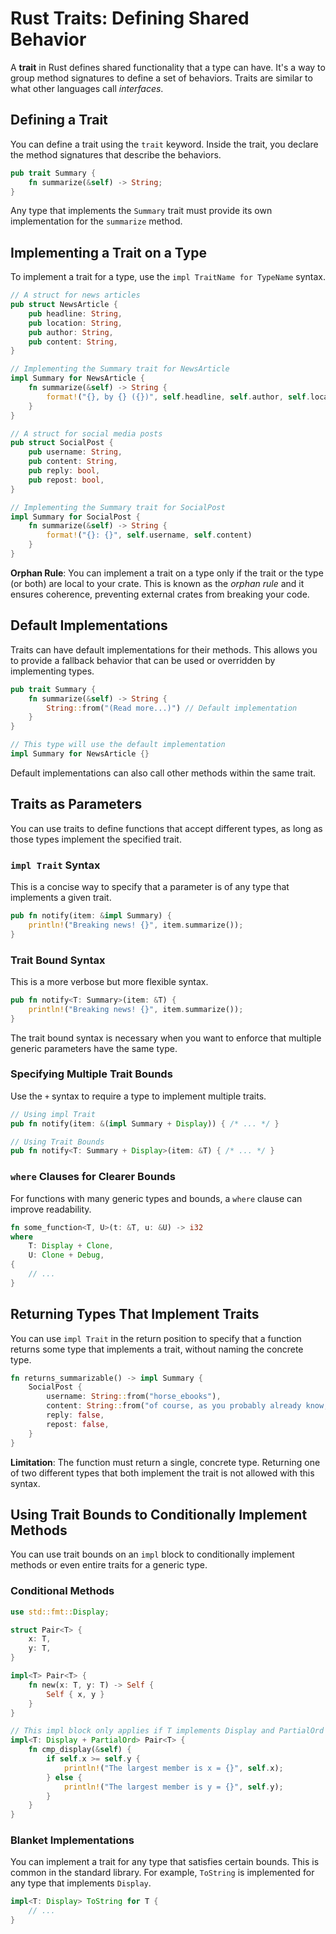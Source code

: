# Rust Traits: Defining Shared Behavior

A **trait** in Rust defines shared functionality that a type can have. It's a way to group method signatures to define a set of behaviors. Traits are similar to what other languages call *interfaces*.

## Defining a Trait

You can define a trait using the `trait` keyword. Inside the trait, you declare the method signatures that describe the behaviors.

```rust
pub trait Summary {
    fn summarize(&self) -> String;
}
```

Any type that implements the `Summary` trait must provide its own implementation for the `summarize` method.

## Implementing a Trait on a Type

To implement a trait for a type, use the `impl TraitName for TypeName` syntax.

```rust
// A struct for news articles
pub struct NewsArticle {
    pub headline: String,
    pub location: String,
    pub author: String,
    pub content: String,
}

// Implementing the Summary trait for NewsArticle
impl Summary for NewsArticle {
    fn summarize(&self) -> String {
        format!("{}, by {} ({})", self.headline, self.author, self.location)
    }
}

// A struct for social media posts
pub struct SocialPost {
    pub username: String,
    pub content: String,
    pub reply: bool,
    pub repost: bool,
}

// Implementing the Summary trait for SocialPost
impl Summary for SocialPost {
    fn summarize(&self) -> String {
        format!("{}: {}", self.username, self.content)
    }
}
```

**Orphan Rule**: You can implement a trait on a type only if the trait or the type (or both) are local to your crate. This is known as the *orphan rule* and it ensures coherence, preventing external crates from breaking your code.

## Default Implementations

Traits can have default implementations for their methods. This allows you to provide a fallback behavior that can be used or overridden by implementing types.

```rust
pub trait Summary {
    fn summarize(&self) -> String {
        String::from("(Read more...)") // Default implementation
    }
}

// This type will use the default implementation
impl Summary for NewsArticle {}
```

Default implementations can also call other methods within the same trait.

## Traits as Parameters

You can use traits to define functions that accept different types, as long as those types implement the specified trait.

### `impl Trait` Syntax

This is a concise way to specify that a parameter is of any type that implements a given trait.

```rust
pub fn notify(item: &impl Summary) {
    println!("Breaking news! {}", item.summarize());
}
```

### Trait Bound Syntax

This is a more verbose but more flexible syntax.

```rust
pub fn notify<T: Summary>(item: &T) {
    println!("Breaking news! {}", item.summarize());
}
```

The trait bound syntax is necessary when you want to enforce that multiple generic parameters have the same type.

### Specifying Multiple Trait Bounds

Use the `+` syntax to require a type to implement multiple traits.

```rust
// Using impl Trait
pub fn notify(item: &(impl Summary + Display)) { /* ... */ }

// Using Trait Bounds
pub fn notify<T: Summary + Display>(item: &T) { /* ... */ }
```

### `where` Clauses for Clearer Bounds

For functions with many generic types and bounds, a `where` clause can improve readability.

```rust
fn some_function<T, U>(t: &T, u: &U) -> i32
where
    T: Display + Clone,
    U: Clone + Debug,
{
    // ...
}
```

## Returning Types That Implement Traits

You can use `impl Trait` in the return position to specify that a function returns some type that implements a trait, without naming the concrete type.

```rust
fn returns_summarizable() -> impl Summary {
    SocialPost {
        username: String::from("horse_ebooks"),
        content: String::from("of course, as you probably already know, people"),
        reply: false,
        repost: false,
    }
}
```

**Limitation**: The function must return a single, concrete type. Returning one of two different types that both implement the trait is not allowed with this syntax.

## Using Trait Bounds to Conditionally Implement Methods

You can use trait bounds on an `impl` block to conditionally implement methods or even entire traits for a generic type.

### Conditional Methods

```rust
use std::fmt::Display;

struct Pair<T> {
    x: T,
    y: T,
}

impl<T> Pair<T> {
    fn new(x: T, y: T) -> Self {
        Self { x, y }
    }
}

// This impl block only applies if T implements Display and PartialOrd
impl<T: Display + PartialOrd> Pair<T> {
    fn cmp_display(&self) {
        if self.x >= self.y {
            println!("The largest member is x = {}", self.x);
        } else {
            println!("The largest member is y = {}", self.y);
        }
    }
}
```

### Blanket Implementations

You can implement a trait for any type that satisfies certain bounds. This is common in the standard library. For example, `ToString` is implemented for any type that implements `Display`.

```rust
impl<T: Display> ToString for T {
    // ...
}
```